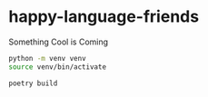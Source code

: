 # happy-language-friends

Something Cool is Coming

```bash
python -m venv venv
source venv/bin/activate

poetry build
```
